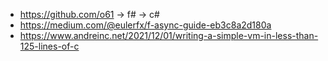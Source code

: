 

* https://github.com/o61 -> f# -> c#
* https://medium.com/@eulerfx/f-async-guide-eb3c8a2d180a
* https://www.andreinc.net/2021/12/01/writing-a-simple-vm-in-less-than-125-lines-of-c 
